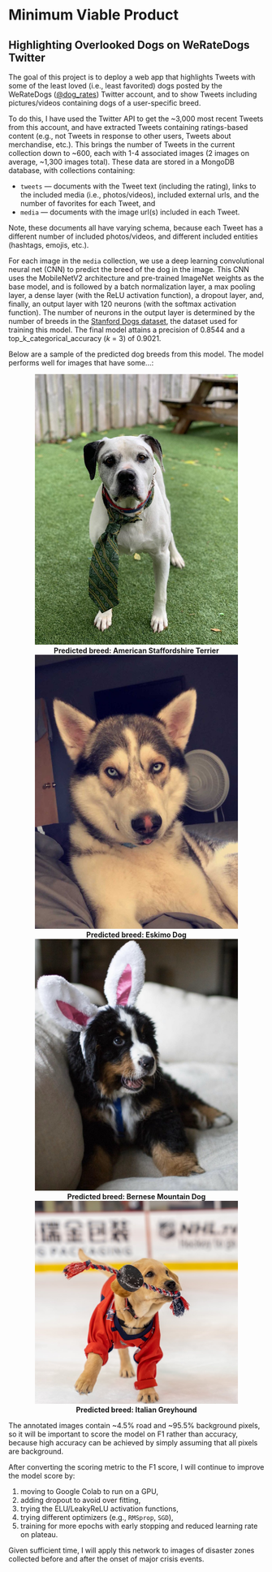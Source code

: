 # Minimum Viable Product
## Highlighting Overlooked Dogs on WeRateDogs Twitter


The goal of this project is to deploy a web app that highlights Tweets with some of the least loved (i.e., least favorited) dogs posted by the WeRateDogs ([@dog_rates](https://twitter.com/dog_rates)) Twitter account, and to show Tweets including pictures/videos containing dogs of a user-specific breed.

To do this, I have used the Twitter API to get the ~3,000 most recent Tweets from this account, and have extracted Tweets containing ratings-based content (e.g., not Tweets in response to other users, Tweets about merchandise, etc.). This brings the number of Tweets in the current collection down to ~600, each with 1-4 associated images (2 images on average, ~1,300 images total). These data are stored in a MongoDB database, with collections containing:
- `tweets` &mdash; documents with the Tweet text (including the rating), links to the included media (i.e., photos/videos), included external urls, and the number of favorites for each Tweet, and
- `media` &mdash; documents with the image url(s) included in each Tweet.

Note, these documents all have varying schema, because each Tweet has a different number of included photos/videos, and different included entities (hashtags, emojis, etc.).

For each image in the `media` collection, we use a deep learning convolutional neural net (CNN) to predict the breed of the dog in the image. This CNN uses the MobileNetV2 architecture and pre-trained ImageNet weights as the base model, and is followed by a batch normalization layer, a max pooling layer, a dense layer (with the ReLU activation function), a dropout layer, and, finally, an output layer with 120 neurons (with the softmax activation function). The number of neurons in the output layer is determined by the number of breeds in the [Stanford Dogs dataset](https://www.tensorflow.org/datasets/catalog/stanford_dogs), the dataset used for training this model. The final model attains a precision of 0.8544 and a top_k_categorical_accuracy (_k_ = 3) of 0.9021.


Below are a sample of the predicted dog breeds from this model. The model performs well for images that have some...:
<p float="left" align="center">
  <img src="https://github.com/hmlewis-astro/dogrates_tweet_engineering/blob/main/figures/american_staffordshire_terrier_example_pred.jpeg" width="400" />
  <br>
  <b>Predicted breed: American Staffordshire Terrier</b>
  <img src="https://github.com/hmlewis-astro/dogrates_tweet_engineering/blob/main/figures/eskimo_dog_example_pred.jpeg" width="400" />
  <br>
  <b>Predicted breed: Eskimo Dog</b>
  <img src="https://github.com/hmlewis-astro/dogrates_tweet_engineering/blob/main/figures/bernese_mountain_dog_example_pred.jpeg" width="400" />
  <br>
  <b>Predicted breed: Bernese Mountain Dog</b>
  <img src="https://github.com/hmlewis-astro/dogrates_tweet_engineering/blob/main/figures/italian_greyhound_example_pred.jpeg" width="400" />
  <br>
  <b>Predicted breed: Italian Greyhound</b>
</p>

The annotated images contain ~4.5% road and ~95.5% background pixels, so it will be important to score the model on F1 rather than accuracy, because high accuracy can be achieved by simply assuming that all pixels are background.

After converting the scoring metric to the F1 score, I will continue to improve the model score by:
1. moving to Google Colab to run on a GPU,
2. adding dropout to avoid over fitting,
3. trying the ELU/LeakyReLU activation functions,
4. trying different optimizers (e.g., `RMSprop`, `SGD`),
5. training for more epochs with early stopping and reduced learning rate on plateau.

Given sufficient time, I will apply this network to images of disaster zones collected before and after the onset of major crisis events.
